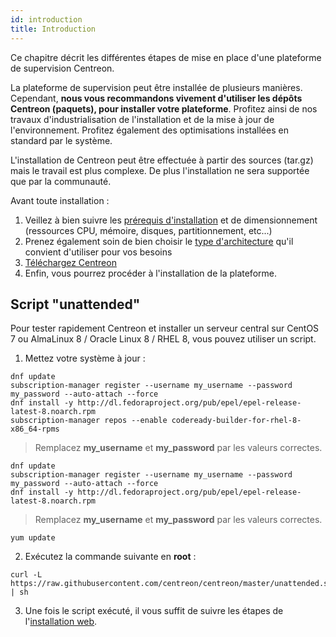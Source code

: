 ```yaml
---
id: introduction
title: Introduction
---
```


Ce chapitre décrit les différentes étapes de mise en place d'une plateforme de
supervision Centreon.

La plateforme de supervision peut être installée de plusieurs manières.
Cependant, **nous vous recommandons vivement d'utiliser les dépôts
Centreon (paquets), pour installer votre plateforme**. Profitez ainsi de nos
travaux d'industrialisation de l'installation et de la mise à jour de
l'environnement. Profitez également des optimisations installées en standard par
le système.

L'installation de Centreon peut être effectuée à partir des sources (tar.gz)
mais le travail est plus complexe. De plus l'installation ne sera supportée que par
la communauté.

Avant toute installation :

1. Veillez à bien suivre les [prérequis
   d'installation](prerequisites.md) et de dimensionnement
   (ressources CPU, mémoire, disques, partitionnement, etc...)
2. Prenez également soin de bien choisir le [type
   d'architecture](architectures.md) qu'il convient d'utiliser pour vos besoins
3. [Téléchargez Centreon](https://download.centreon.com/)
4. Enfin, vous pourrez procéder à l'installation de la plateforme.

## Script "unattended"

Pour tester rapidement Centreon et installer un serveur central sur CentOS 7 ou AlmaLinux 8 / Oracle Linux 8 / RHEL 8, vous pouvez utiliser un script.

1. Mettez votre système à jour :

<Tabs groupId="sync">
<TabItem value=" RHEL 8" label="RHEL 8">

```shell
dnf update
subscription-manager register --username my_username --password my_password --auto-attach --force
dnf install -y http://dl.fedoraproject.org/pub/epel/epel-release-latest-8.noarch.rpm
subscription-manager repos --enable codeready-builder-for-rhel-8-x86_64-rpms
```

> Remplacez **my_username** et **my_password** par les valeurs correctes.

</TabItem>
<TabItem value="Alma / Oracle Linux 8" label="Alma / Oracle Linux 8">

```shell
dnf update
subscription-manager register --username my_username --password my_password --auto-attach --force
dnf install -y http://dl.fedoraproject.org/pub/epel/epel-release-latest-8.noarch.rpm
```

> Remplacez **my_username** et **my_password** par les valeurs correctes.

</TabItem>
<TabItem value="CentOS 7" label="CentOS 7">

```shell
yum update
```

</TabItem>
</Tabs>

2. Exécutez la commande suivante en **root** :

``` shell
curl -L https://raw.githubusercontent.com/centreon/centreon/master/unattended.sh | sh
```

3. Une fois le script exécuté, il vous suffit de suivre les étapes de l'[installation web](web-and-post-installation.md).
